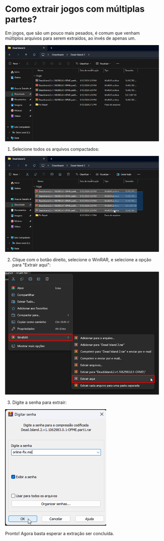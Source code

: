 # Como extrair jogos com múltiplas partes?

Em jogos, que são um pouco mais pesados, é comum que venham múltiplos arquivos para serem extraídos, ao invés de apenas um. 

![Múltiplas partes](./assets/8-1.png)

1. Selecione todos os arquivos compactados:

![Selecionar todas as partes](./assets/8-2.png)

2. Clique com o botão direito, selecione o WinRAR, e selecione a opção para "Extrair aqui":

![Extrair aqui](./assets/8-3.png)

3. Digite a senha para extrair:

![Senha](./assets/8-4.png)

Pronto! Agora basta esperar a extração ser concluída.
